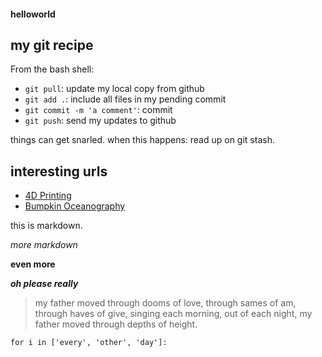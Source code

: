 #### helloworld

## my git recipe

From the bash shell:

* `git pull`: update my local copy from github 
* `git add .`: include all files in my pending commit
* `git commit -m 'a comment'`: commit
* `git push`: send my updates to github

things can get snarled. when this happens: read up on git stash. 

## interesting urls

* [4D Printing](https://builtin.com/3d-printing/4d-printing)
* [Bumpkin Oceanography](https://github.com/robfatland/ocean)

this is markdown. 

*more markdown*


**even more**


***oh please really***

> my father moved through dooms of love, through sames of am, through haves of give,
> singing each morning, out of each night, my father moved through depths of height. 

``` 
for i in ['every', 'other', 'day']:
```




